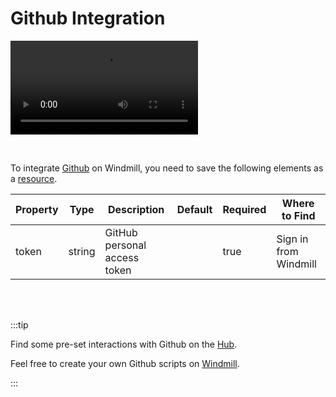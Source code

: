 # Github Integration

<video
    className="border-2 rounded-xl object-cover w-full h-full"
    autoPlay
    loop
    controls
    id="main-video"
    src="/videos/adding_github_resource.mp4"
/>

<br/>

To integrate [Github](https://github.com/) on Windmill, you need to save the following elements as a [resource](../core_concepts/3_resources_and_types/index.md).

| Property | Type    | Description              | Default | Required | Where to Find                                                                   |
|----------|---------|--------------------------|---------|----------|---------------------------------------------------------------------------------|
| token    | string  | GitHub personal access token |         | true     | Sign in from Windmill |

<br/><br/>

:::tip

Find some pre-set interactions with Github on the [Hub](https://hub.windmill.dev/integrations/github).

Feel free to create your own Github scripts on [Windmill](../getting_started/00_how_to_use_windmill/index.md).

:::